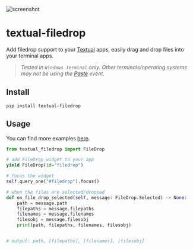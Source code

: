 ![screenshot](https://user-images.githubusercontent.com/16024979/208250956-6a3c37ad-25b3-4698-8863-7c116e76b652.gif)

# textual-filedrop

Add filedrop support to your [Textual](https://github.com/textualize/textual/) apps, easily drag and drop files into your terminal apps.

> _Tested in `Windows Terminal` only. Other terminals/operating systems may not be using the [Paste](https://textual.textualize.io/events/paste/) event._

## Install

```
pip install textual-filedrop
```

## Usage

You can find more examples [here](./examples).

```py
from textual_filedrop import FileDrop
```

```py
# add FileDrop widget to your app
yield FileDrop(id="filedrop")
```

```py
# focus the widget
self.query_one("#filedrop").focus()
```

```py
# when the files are selected/dropped
def on_file_drop_selected(self, message: FileDrop.Selected) -> None:
    path = message.path
    filepaths = message.filepaths
    filenames = message.filenames
    filesobj = message.filesobj
    print(path, filepaths, filenames, filesobj)


# output: path, [filepaths], [filenames], [filesobj]
```
